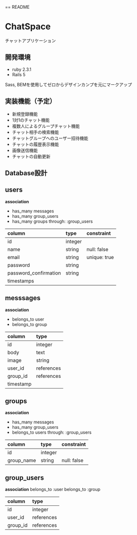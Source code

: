 == README
# ChatSpace
チャットアプリケーション

## 開発環境
- ruby 2.3.1
- Rails 5

Sass, BEMを使用してゼロからデザインカンプを元にマークアップ

## 実装機能（予定）
- 新規登録機能
- 1対1のチャット機能
- 複数人によるグループチャット機能
- チャット相手の検索機能
- チャットグループへのユーザー招待機能
- チャットの履歴表示機能
- 画像送信機能
- チャットの自動更新

## Database設計

## users
**association**
- has_many messages
- has_many group_users
- has_many groups through: :group_users

|column               |type   |constraint  |
|:--------------------|:------|:-----------|
|id                   |integer|
|name                 |string |null: false |
|email                |string |unique: true|
|password             |string |
|password_confirmation|string |
|timestamps           |

## messsages
**association**
- belongs_to user
- belongs_to group

|column   |type      |
|:--------|:------   |
|id       |integer   |
|body     |text      |
|image    |string    |
|user_id  |references|
|group_id |references|
|timestamp|          |

## groups
**association**
- has_many messages
- has_many group_users
- belongs_to users through: :group_users

|column    |type      |constraint |
|:---------|:---------|:----------|
|id        |integer   |           |
|group_name|string    |null: false|

## group_users
**association**
belongs_to :user
belongs_to :group

|column  |type      |
|:-------|:---------|
|id      |integer   |
|user_id |references|
|group_id|references|
